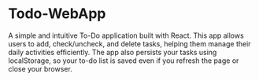 # Todo-WebApp
A simple and intuitive To-Do application built with React. This app allows users to add, check/uncheck, and delete tasks, helping them manage their daily activities efficiently. The app also persists your tasks using localStorage, so your to-do list is saved even if you refresh the page or close your browser.
